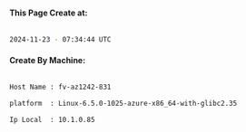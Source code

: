 
   
#### This Page Create at:

```bash

2024-11-23 - 07:34:44 UTC

```

#### Create By Machine:

```bash

Host Name : fv-az1242-831

platform  : Linux-6.5.0-1025-azure-x86_64-with-glibc2.35

Ip Local  : 10.1.0.85

```

